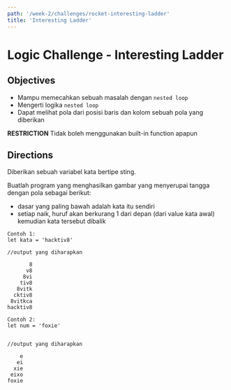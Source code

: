 ```yaml
---
path: '/week-2/challenges/rocket-interesting-ladder'
title: 'Interesting Ladder'
---
```


# Logic Challenge - Interesting Ladder

## Objectives
- Mampu memecahkan sebuah masalah dengan `nested loop`
- Mengerti logika `nested loop`
- Dapat melihat pola dari posisi baris dan kolom sebuah pola yang diberikan

**RESTRICTION**
Tidak boleh menggunakan built-in function apapun

## Directions
Diberikan sebuah variabel kata bertipe sting.

Buatlah program yang menghasilkan gambar yang menyerupai tangga dengan pola sebagai berikut:
  - dasar yang paling bawah adalah kata itu sendiri
  - setiap naik, huruf akan berkurang 1 dari depan (dari value kata awal) kemudian kata tersebut dibalik


```
Contoh 1:
let kata = 'hacktiv8'

//output yang diharapkan

       8
      v8
     8vi
    tiv8
   8vitk
  cktiv8
 8vitkca
hacktiv8

Contoh 2:
let num = 'foxie'


//output yang diharapkan

    e
   ei
  xie
 eixo
foxie

```
